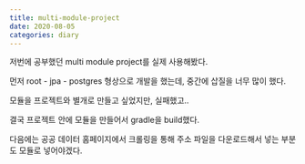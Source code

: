 ```yaml
---
title: multi-module-project
date: 2020-08-05
categories: diary
---
```

저번에 공부했던 multi module project를 실제 사용해봤다.

먼저 root - jpa - postgres 형상으로 개발을 했는데, 중간에 삽질을 너무 많이 했다.

모듈을 프로젝트와 별개로 만들고 싶었지만, 실패했고..

결국 프로젝트 안에 모듈을 만들어서 gradle을 build했다.

다음에는 공공 데이터 홈페이지에서 크롤링을 통해 주소 파일을 다운로드해서 넣는 부분도 모듈로 넣어야겠다.
 